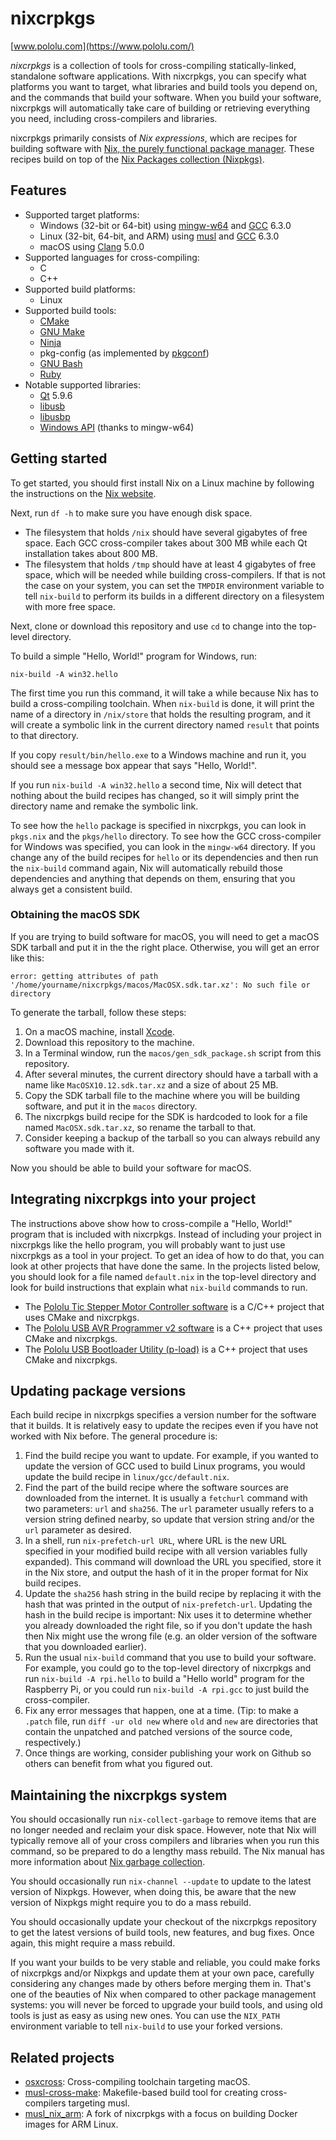 # nixcrpkgs

[www.pololu.com](https://www.pololu.com/)

*nixcrpkgs* is a collection of tools for cross-compiling statically-linked,
standalone software applications.  With nixcrpkgs, you can specify what
platforms you want to target, what libraries and build tools you depend on, and
the commands that build your software.  When you build your software, nixcrpkgs
will automatically take care of building or retrieving everything you need,
including cross-compilers and libraries.

nixcrpkgs primarily consists of *Nix expressions*, which are recipes for
building software with [Nix, the purely functional package
manager][nix].  These recipes build on top of the [Nix
Packages collection (Nixpkgs)][nixpkgs].

## Features

- Supported target platforms:
  - Windows (32-bit or 64-bit) using [mingw-w64](https://mingw-w64.org/) and [GCC](https://gcc.gnu.org/) 6.3.0
  - Linux (32-bit, 64-bit, and ARM) using [musl](https://www.musl-libc.org/) and [GCC](https://gcc.gnu.org/) 6.3.0
  - macOS using [Clang](https://clang.llvm.org/) 5.0.0
- Supported languages for cross-compiling:
  - C
  - C++
- Supported build platforms:
  - Linux
- Supported build tools:
  - [CMake](https://cmake.org/)
  - [GNU Make](https://www.gnu.org/software/make/)
  - [Ninja](https://ninja-build.org/)
  - pkg-config (as implemented by [pkgconf](https://github.com/pkgconf/pkgconf))
  - [GNU Bash](https://www.gnu.org/software/bash/)
  - [Ruby](https://www.ruby-lang.org/)
- Notable supported libraries:
  - [Qt](https://www.qt.io/) 5.9.6
  - [libusb](https://libusb.info/)
  - [libusbp](https://github.com/pololu/libusbp)
  - [Windows API](https://en.wikipedia.org/wiki/Windows_API) (thanks to mingw-w64)


## Getting started

To get started, you should first install Nix on a Linux machine by following the
instructions on the [Nix website][nix].

Next, run `df -h` to make sure you have enough disk space.

- The filesystem that holds `/nix` should have several gigabytes of free
space.  Each GCC cross-compiler takes about 300 MB while each Qt installation
takes about 800 MB.
- The filesystem that holds `/tmp` should have at least 4 gigabytes of free
space, which will be needed while building cross-compilers.  If that is not the
case on your system, you can set the `TMPDIR` environment variable to tell
`nix-build` to perform its builds in a different directory on a filesystem with
more free space.

Next, clone or download this repository and use `cd` to change into the
top-level directory.

To build a simple "Hello, World!" program for Windows, run:

    nix-build -A win32.hello

The first time you run this command, it will take a while because Nix has to
build a cross-compiling toolchain.  When `nix-build` is done, it will print the
name of a directory in `/nix/store` that holds the resulting program, and it
will create a symbolic link in the current directory named `result` that points
to that directory.

If you copy `result/bin/hello.exe` to a Windows machine and run it, you should
see a message box appear that says "Hello, World!".

If you run `nix-build -A win32.hello` a second time, Nix will detect that
nothing about the build recipes has changed, so it will simply print the
directory name and remake the symbolic link.

To see how the `hello` package is specified in nixcrpkgs, you can look in
`pkgs.nix` and the `pkgs/hello` directory.  To see how the GCC cross-compiler
for Windows was specified, you can look in the `mingw-w64` directory.  If you
change any of the build recipes for `hello` or its dependencies and then run the
`nix-build` command again, Nix will automatically rebuild those dependencies and
anything that depends on them, ensuring that you always get a consistent build.


### Obtaining the macOS SDK

If you are trying to build software for macOS, you will need to get a
macOS SDK tarball and put it in the the right place.  Otherwise, you
will get an error like this:

    error: getting attributes of path '/home/yourname/nixcrpkgs/macos/MacOSX.sdk.tar.xz': No such file or directory

To generate the tarball, follow these steps:

1. On a macOS machine, install [Xcode](https://developer.apple.com/xcode/).
2. Download this repository to the machine.
3. In a Terminal window, run the `macos/gen_sdk_package.sh` script from this repository.
4. After several minutes, the current directory should have a tarball with a name like
  `MacOSX10.12.sdk.tar.xz` and a size of about 25 MB.
5. Copy the SDK tarball file to the machine where you will be building software,
  and put it in the `macos` directory.
6. The nixcrpkgs build recipe for the SDK is hardcoded to look for a file named
  `MacOSX.sdk.tar.xz`, so rename the tarball to that.
7. Consider keeping a backup of the tarball so you can always rebuild any software you
  made with it.

Now you should be able to build your software for macOS.


## Integrating nixcrpkgs into your project

The instructions above show how to cross-compile a "Hello, World!" program that
is included with nixcrpkgs.  Instead of including your project in nixcrpkgs like
the hello program, you will probably want to just use nixcrpkgs as a tool in
your project.  To get an idea of how to do that, you can look at other projects
that have done the same.  In the projects listed below, you should look for a
file named `default.nix` in the top-level directory and look for build
instructions that explain what `nix-build` commands to run.

* The [Pololu Tic Stepper Motor Controller software](https://github.com/pololu/pololu-tic-software) is a C/C++ project that uses CMake and nixcrpkgs.
* The [Pololu USB AVR Programmer v2 software](https://github.com/pololu/pololu-usb-avr-programmer-v2) is a C++ project that uses CMake and nixcrpkgs.
* The [Pololu USB Bootloader Utility (p-load)](https://github.com/pololu/p-load) is a C++ project that uses CMake and nixcrpkgs.

[nix]: http://nixos.org/nix/
[nixpkgs]: http://nixos.org/nixpkgs/

## Updating package versions

Each build recipe in nixcrpkgs specifies a version number for the software that it builds.  It is relatively easy to update the recipes even if you have not worked with Nix before.  The general procedure is:

1) Find the build recipe you want to update.  For example, if you wanted to update the version of GCC used to build Linux programs, you would update the build recipe in `linux/gcc/default.nix`.
2) Find the part of the build recipe where the software sources are downloaded from the internet.  It is usually a `fetchurl` command with two parameters: `url` and `sha256`.  The `url` parameter usually refers to a version string defined nearby, so update that version string and/or the `url` parameter as desired.
3) In a shell, run `nix-prefetch-url URL`, where URL is the new URL specified in your modified build recipe with all version variables fully expanded).  This command will download the URL you specified, store it in the Nix store, and output the hash of it in the proper format for Nix build recipes.
3) Update the `sha256` hash string in the build recipe by replacing it with the hash that was printed in the output of `nix-prefetch-url`.  Updating the hash in the build recipe is important: Nix uses it to determine whether you already downloaded the right file, so if you don't update the hash then Nix might use the wrong file (e.g. an older version of the software that you downloaded earlier).
4) Run the usual `nix-build` command that you use to build your software.  For example, you could go to the top-level directory of nixcrpkgs and run `nix-build -A rpi.hello` to build a "Hello world" program for the Raspberry Pi, or you could run `nix-build -A rpi.gcc` to just build the cross-compiler.
5) Fix any error messages that happen, one at a time.  (Tip: to make a `.patch` file, run `diff -ur old new` where `old` and `new` are directories that contain the unpatched and patched versions of the source code, respectively.)
6) Once things are working, consider publishing your work on Github so others can benefit from what you figured out.


## Maintaining the nixcrpkgs system

You should occasionally run `nix-collect-garbage` to remove items that are no
longer needed and reclaim your disk space.  However, note that Nix will
typically remove all of your cross compilers and libraries when you run this
command, so be prepared to do a lengthy mass rebuild.  The Nix manual has more
information about [Nix garbage
collection](http://nixos.org/nix/manual/#sec-garbage-collection).

You should occasionally run `nix-channel --update` to update to the latest
version of Nixpkgs.  However, when doing this, be aware that the new version of
Nixpkgs might require you to do a mass rebuild.

You should occasionally update your checkout of the nixcrpkgs repository to get
the latest versions of build tools, new features, and bug fixes.  Once again,
this might require a mass rebuild.

If you want your builds to be very stable and reliable, you could make forks of
nixcrpkgs and/or Nixpkgs and update them at your own pace, carefully considering
any changes made by others before merging them in.  That's one of the beauties
of Nix when compared to other package management systems: you will never be
forced to upgrade your build tools, and using old tools is just as easy as using
new ones.  You can use the `NIX_PATH` environment variable to tell `nix-build`
to use your forked versions.


## Related projects

* [osxcross]: Cross-compiling toolchain targeting macOS.
* [musl-cross-make]: Makefile-based build tool for creating cross-compilers targeting musl.
* [musl_nix_arm]: A fork of nixcrpkgs with a focus on building Docker images for ARM Linux.

[osxcross]: https://github.com/tpoechtrager/osxcross
[musl-cross-make]: https://github.com/richfelker/musl-cross-make
[musl_nix_arm]: https://github.com/filleduchaos/musl_nix_arm
